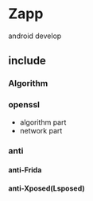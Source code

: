 # Zapp
android develop

## include

### Algorithm

### openssl

- algorithm part
- network part

### anti

#### anti-Frida

#### anti-Xposed(Lsposed)
